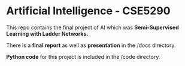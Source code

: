 # Artificial Intelligence - CSE5290

This repo contains the final project of AI which was **Semi-Supervised Learning with Ladder Networks.** 

There is a **final report** as well as **presentation** in the /docs directory. 

**Python code** for this project is included in the /code directory.
